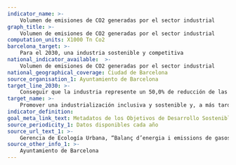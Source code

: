 ```yaml
---
indicator_name: >-
    Volumen de emisiones de CO2 generadas por el sector industrial
graph_title: >-
    Volumen de emisiones de CO2 generadas por el sector industrial
computation_units: X1000 Tn Co2
barcelona_target: >-
    Para el 2030, una industria sostenible y competitiva
national_indicator_available:  >-
    Volumen de emisiones de CO2 generadas por el sector industrial
national_geographical_coverage: Ciudad de Barcelona 
source_organisation_1: Ayuntamiento de Barcelona
target_line_2030: >-
    Conseguir que la industria represente un 50,0% de reducción de las emisiones de CO2 en el sector industrial: Inferior a 142,8 miles de toneladas de Co2
target_name: >-
    Promover una industrialización inclusiva y sostenible y, a más tardar en el 2030, aumentar significativamente la contribución de la industria al empleo y al producto interior bruto, de acuerdo con las circunstancias nacionales, y duplicar esta contribución en los países menos adelantados
indicator_definition:
goal_meta_link_text: Metadatos de los Objetivos de Desarrollo Sostenible de las Naciones Unidas (pdf 894kB)
source_periodicity_1: Datos disponibles cada año
source_url_text_1: >-
    Gerencia de Ecología Urbana, “Balanç d’energia i emissions de gasos amb efecte d’hivernacle a Barcelona”
source_other_info_1: >-
    Ayuntamiento de Barcelona
---
```

